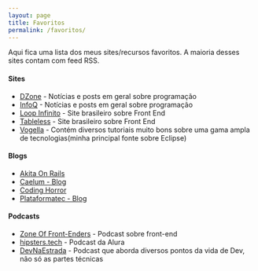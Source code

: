 ```yaml
---
layout: page
title: Favoritos
permalink: /favoritos/
---
```

Aqui fica uma lista dos meus sites/recursos favoritos. A maioria desses sites contam com feed RSS.

#### Sites
*  [DZone](http://www.dzone.com) - Notícias e posts em geral sobre programação
*  [InfoQ](http://www.infoq.com) - Notícias e posts em geral sobre programação
*  [Loop Infinito](http://loopinfinito.com.br) - Site brasileiro sobre Front End
*  [Tableless](http://tableless.com.br/) - Site brasileiro sobre Front End
*  [Vogella](http://www.vogella.com/) - Contém diversos tutoriais muito bons sobre uma gama ampla de tecnologias(minha principal fonte sobre Eclipse)

#### Blogs
*  [Akita On Rails](http://www.akitaonrails.com/)
*  [Caelum - Blog](http://blog.caelum.com.br)
*  [Coding Horror](http://www.codinghorror.com/blog/)
*  [Plataformatec - Blog](http://blog.plataformatec.com.br)

#### Podcasts
*  [Zone Of Front-Enders](http://zofe.com.br) - Podcast sobre front-end
*  [hipsters.tech](http://hipsters.tech/) - Podcast da Alura
*  [DevNaEstrada](http://devnaestrada.com.br/) - Podcast que aborda diversos pontos da vida de Dev, não só as partes técnicas